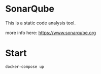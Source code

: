 # SonarQube

This is a static code analysis tool.

more info here: https://www.sonarqube.org

# Start
`docker-compose up`